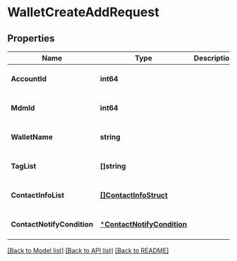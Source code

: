 # WalletCreateAddRequest

## Properties
Name | Type | Description | Notes
------------ | ------------- | ------------- | -------------
**AccountId** | **int64** |  | [optional] [default to null]
**MdmId** | **int64** |  | [optional] [default to null]
**WalletName** | **string** |  | [optional] [default to null]
**TagList** | **[]string** |  | [optional] [default to null]
**ContactInfoList** | [**[]ContactInfoStruct**](contact_info_struct.md) |  | [optional] [default to null]
**ContactNotifyCondition** | [***ContactNotifyCondition**](contact_notify_condition.md) |  | [optional] [default to null]

[[Back to Model list]](../README.md#documentation-for-models) [[Back to API list]](../README.md#documentation-for-api-endpoints) [[Back to README]](../README.md)


